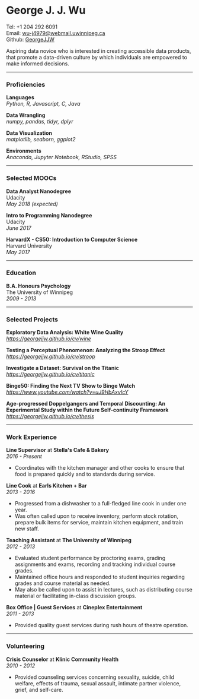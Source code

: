# George J. J. Wu

Tel: +1 204 292 6091  
Email: wu-j4979@webmail.uwinnipeg.ca  
Github: [GeorgeJJW](https://github.com/GeorgeJJW/)

Aspiring data novice who is interested in creating accessible data products, that promote a data-driven culture by which individuals are empowered to make informed decisions.

---

### Proficiencies

**Languages**  
_Python, R, Javascript, C, Java_

**Data Wrangling**  
_numpy, pandas, tidyr, dplyr_

**Data Visualization**  
_matplotlib, seaborn, ggplot2_

**Environments**  
_Anaconda, Jupyter Notebook, RStudio, SPSS_

---

### Selected MOOCs

**Data Analyst Nanodegree**  
Udacity  
_May 2018 (expected)_

**Intro to Programming Nanodegree**  
Udacity  
_June 2017_

**HarvardX - CS50: Introduction to Computer Science**  
Harvard University  
_May 2017_

---

### Education

**B.A. Honours Psychology**  
The University of Winnipeg  
_2009 - 2013_

---
 
### Selected Projects 

**Exploratory Data Analysis: White Wine Quality**  
_https://georgejjw.github.io/cv/wine_

**Testing a Perceptual Phenomenon: Analyzing the Stroop Effect**  
_https://georgejjw.github.io/cv/stroop_

**Investigate a Dataset: Survival on the Titanic**  
_https://georgejjw.github.io/cv/titanic_

**Binge50: Finding the Next TV Show to Binge Watch**  
_https://www.youtube.com/watch?v=uJ9HbAxvIcY_

**Age-progressed Doppelgangers and Temporal Discounting: An Experimental Study within the Future Self-continuity Framework**  
_https://georgejjw.github.io/cv/thesis_

---

### Work Experience

**Line Supervisor** at **Stella's Cafe & Bakery**  
_2016 - Present_  

* Coordinates with the kitchen manager and other cooks to ensure that food is prepared quickly and to standards during service.

**Line Cook** at **Earls Kitchen + Bar**  
_2013 - 2016_

* Progressed from a dishwasher to a full-fledged line cook in under one year.
* Was often called upon to receive inventory, perform stock rotation, prepare bulk items for service, maintain kitchen equipment, and train new staff.

**Teaching Assistant** at **The University of Winnipeg**  
_2012 - 2013_

* Evaluated student performance by proctoring exams, grading assignments and exams, recording and tracking individual course grades.
* Maintained office hours and responded to student inquiries regarding grades and course material as needed.
* May also be called upon to assist in lectures, such as distributing course material or facilitating in-class discussion groups.

**Box Office | Guest Services** at **Cineplex Entertainment**  
_2011 - 2013_

* Provided quality guest services during rush hours of theatre operation.

---

### Volunteering

**Crisis Counselor** at **Klinic Community Health**  
_2010 - 2012_

* Provided counseling services concerning sexuality, suicide, child welfare, effects of trauma, sexual assault, intimate partner violence, grief, and self-care.
